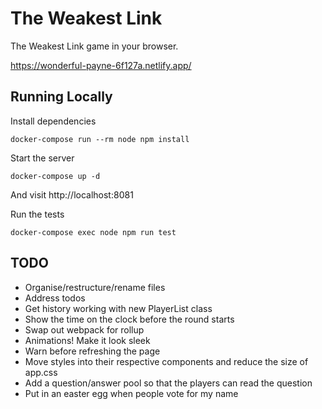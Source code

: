 The Weakest Link
================
The Weakest Link game in your browser.

https://wonderful-payne-6f127a.netlify.app/


## Running Locally
Install dependencies

    docker-compose run --rm node npm install

Start the server

    docker-compose up -d

And visit http://localhost:8081

Run the tests

    docker-compose exec node npm run test


## TODO
- Organise/restructure/rename files
- Address todos
- Get history working with new PlayerList class
- Show the time on the clock before the round starts
- Swap out webpack for rollup
- Animations! Make it look sleek
- Warn before refreshing the page
- Move styles into their respective components and reduce the size of app.css
- Add a question/answer pool so that the players can read the question
- Put in an easter egg when people vote for my name
